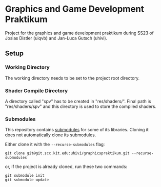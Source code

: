 # Graphics and Game Development Praktikum

Project for the graphics and game development praktikum during SS23 of Josias Distler (uiqvb) and Jan-Luca Gutsch (uhivi).

## Setup

### Working Directory

The working directory needs to be set to the project root directory.

### Shader Compile Directory

A directory called "spv" has to be created in "res/shaders/". Final path is "res/shaders/spv" and this directory is used to store the compiled shaders.

### Submodules

This repository contains [submodules](https://git-scm.com/book/de/v2/Git-Tools-Submodule) for some of its libraries. Cloning it does not automatically clone its submodules. 

Either clone it with the `--recurse-submodules` flag:
```
git clone git@git.scc.kit.edu:uhivi/graphicspraktikum.git --recurse-submodules
```

or, if the project is already cloned, run these two commands:
```
git submodule init
git submodule update
```